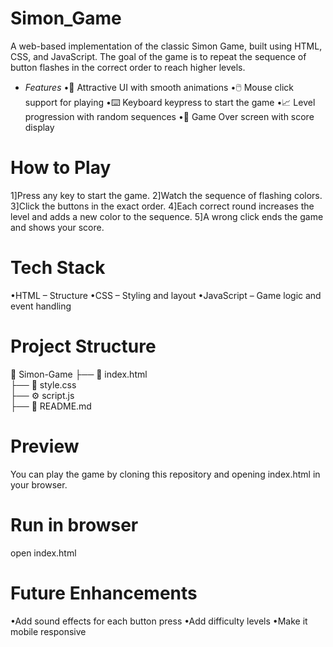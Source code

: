 # Simon_Game

A web-based implementation of the classic Simon Game, built using HTML, CSS, and JavaScript.
The goal of the game is to repeat the sequence of button flashes in the correct order to reach higher levels.

* *Features*
•🎨 Attractive UI with smooth animations
•🖱️ Mouse click support for playing
•⌨️ Keyboard keypress to start the game
•📈 Level progression with random sequences
•🎯 Game Over screen with score display
 
# How to Play
1]Press any key to start the game.
2]Watch the sequence of flashing colors.
3]Click the buttons in the exact order.
4]Each correct round increases the level and adds a new color to the sequence.
5]A wrong click ends the game and shows your score.

# Tech Stack
•HTML – Structure
•CSS – Styling and layout
•JavaScript – Game logic and event handling

# Project Structure
📂 Simon-Game
 ├── 📄 index.html   
 ├── 🎨 style.css    
 ├── ⚙️ script.js    
 ├── 📄 README.md    

# Preview
You can play the game by cloning this repository and opening index.html in your browser.

# Run in browser
open index.html

# Future Enhancements
•Add sound effects for each button press
•Add difficulty levels
•Make it mobile responsive

